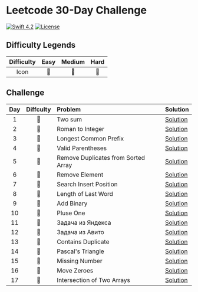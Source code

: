 # Leetcode 30-Day Challenge

[![Swift 4.2](https://img.shields.io/badge/Swift-5.0-orange.svg?style=flat)](https://developer.apple.com/swift/)  [![License](https://img.shields.io/github/license/mashape/apistatus.svg)](https://github.com/twho/LeetCode-Swift/blob/master/LICENSE)

## Difficulty Legends
| Difficulty | Easy | Medium | Hard |
|:--: | :--: | :--: |  :--: |
| Icon | 📗 | 📙 | 📕 |

## Challenge
| Day | Diffculty | Problem | Solution |
|:--:| :--: | :-- | -- |
| 1 |📗| Two sum | [Solution](https://github.com/artdima/leetcode-30-day-challenge-swift/blob/main/LeetCodeChallenge/twoSum.swift)|
| 2 |📙| Roman to Integer | [Solution](https://github.com/artdima/leetcode-30-day-challenge-swift/blob/main/LeetCodeChallenge/romanToInt.swift)|
| 3 |📗| Longest Common Prefix | [Solution](https://github.com/artdima/leetcode-30-day-challenge-swift/blob/main/LeetCodeChallenge/longestCommonPrefix.swift)|
| 4 |📗| Valid Parentheses | [Solution](https://github.com/artdima/leetcode-30-day-challenge-swift/blob/main/LeetCodeChallenge/validParentheses.swift)|
| 5 |📗| Remove Duplicates from Sorted Array | [Solution](https://github.com/artdima/leetcode-30-day-challenge-swift/blob/main/LeetCodeChallenge/removeDuplicates.swift)|
| 6 |📗| Remove Element | [Solution](https://github.com/artdima/leetcode-30-day-challenge-swift/blob/main/LeetCodeChallenge/removeElement.swift)|
| 7 |📗| Search Insert Position | [Solution](https://github.com/artdima/leetcode-30-day-challenge-swift/blob/main/LeetCodeChallenge/searchInsert.swift)|
| 8 |📗| Length of Last Word | [Solution](https://github.com/artdima/leetcode-30-day-challenge-swift/blob/main/LeetCodeChallenge/lengthOfLastWord.swift)|
| 9 |📙| Add Binary | [Solution](https://github.com/artdima/leetcode-30-day-challenge-swift/blob/main/LeetCodeChallenge/addBinary.swift)|
| 10 |📗| Pluse One | [Solution](https://github.com/artdima/leetcode-30-day-challenge-swift/blob/main/LeetCodeChallenge/plusOne.swift)|
| 11 |📙| Задача из Яндекса | [Solution](https://github.com/artdima/leetcode-30-day-challenge-swift/blob/main/LeetCodeChallenge/findSinfle.swift)|
| 12 |📙| Задача из Авито | [Solution](https://github.com/artdima/leetcode-30-day-challenge-swift/blob/main/LeetCodeChallenge/solve.swift)|
| 13 |📗| Contains Duplicate | [Solution](https://github.com/artdima/leetcode-30-day-challenge-swift/blob/main/LeetCodeChallenge/containsDuplicate.swift) |
| 14 |📗| Pascal's Triangle | [Solution](https://github.com/artdima/leetcode-30-day-challenge-swift/blob/main/LeetCodeChallenge/pascalTriangle.swift) |
| 15 |📗| Missing Number | [Solution](https://github.com/artdima/leetcode-30-day-challenge-swift/blob/main/LeetCodeChallenge/missingNumber.swift) |
| 16 |📗| Move Zeroes | [Solution](https://github.com/artdima/leetcode-30-day-challenge-swift/blob/main/LeetCodeChallenge/moveZeroes.swift) |
| 17 |📗| Intersection of Two Arrays | [Solution](https://github.com/artdima/leetcode-30-day-challenge-swift/blob/main/LeetCodeChallenge/intersection.swift) |





